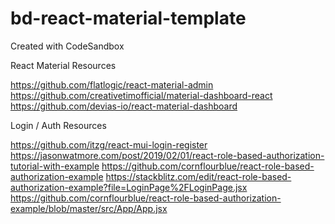 # bd-react-material-template

Created with CodeSandbox

React Material Resources

https://github.com/flatlogic/react-material-admin
https://github.com/creativetimofficial/material-dashboard-react
https://github.com/devias-io/react-material-dashboard

Login / Auth Resources

https://github.com/itzg/react-mui-login-register
https://jasonwatmore.com/post/2019/02/01/react-role-based-authorization-tutorial-with-example
https://github.com/cornflourblue/react-role-based-authorization-example
https://stackblitz.com/edit/react-role-based-authorization-example?file=LoginPage%2FLoginPage.jsx
https://github.com/cornflourblue/react-role-based-authorization-example/blob/master/src/App/App.jsx
